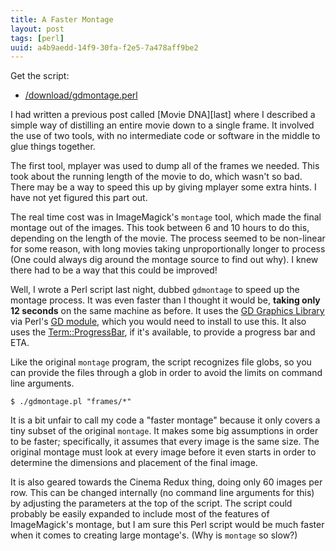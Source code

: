 ```yaml
---
title: A Faster Montage
layout: post
tags: [perl]
uuid: a4b9aedd-14f9-30fa-f2e5-7a478aff9be2
---
```


Get the script:

* [/download/gdmontage.perl](/download/gdmontage.perl)

I had written a previous post called [Movie DNA][last] where I
described a simple way of distilling an entire movie down to a single
frame. It involved the use of two tools, with no intermediate code or
software in the middle to glue things together.

The first tool, mplayer was used to dump all of the frames we needed.
This took about the running length of the movie to do, which wasn't so
bad. There may be a way to speed this up by giving mplayer some extra
hints. I have not yet figured this part out.

The real time cost was in ImageMagick's `montage` tool, which made the
final montage out of the images. This took between 6 and 10 hours to
do this, depending on the length of the movie. The process seemed to
be non-linear for some reason, with long movies taking
unproportionally longer to process (One could always dig around the
montage source to find out why). I knew there had to be a way that
this could be improved!

Well, I wrote a Perl script last night, dubbed `gdmontage` to speed up
the montage process. It was even faster than I thought it would be,
**taking only 12 seconds** on the same machine as before. It uses the
[GD Graphics Library][gd] via Perl's [GD module][cpan], which you
would need to install to use this. It also uses the
[Term::ProgressBar][prog], if it's available, to provide a progress
bar and ETA.

Like the original `montage` program, the script recognizes file globs,
so you can provide the files through a glob in order to avoid the
limits on command line arguments.

    $ ./gdmontage.pl "frames/*"

It is a bit unfair to call my code a "faster montage" because it only
covers a tiny subset of the original `montage`. It makes some big
assumptions in order to be faster; specifically, it assumes that every
image is the same size. The original montage must look at every image
before it even starts in order to determine the dimensions and
placement of the final image.

It is also geared towards the Cinema Redux thing, doing only 60 images
per row. This can be changed internally (no command line arguments for
this) by adjusting the parameters at the top of the script. The script
could probably be easily expanded to include most of the features of
ImageMagick's montage, but I am sure this Perl script would be much
faster when it comes to creating large montage's. (Why is `montage` so
slow?)


[prev]: /blog/2007/12/11
[gd]: http://www.boutell.com/gd/
[cpan]: http://search.cpan.org/dist/GD/GD.pm
[prog]: http://search.cpan.org/~fluffy/Term-ProgressBar-2.09/lib/Term/ProgressBar.pm
